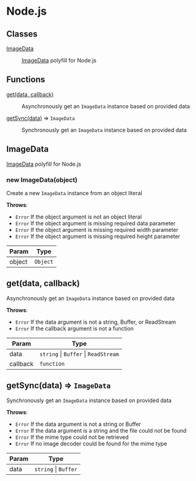 # Node.js

## Classes

<dl>
    <dt>
        <a href="#ImageData">ImageData</a>
    </dt>
    <dd>
        <p><a href="https://developer.mozilla.org/en-US/docs/Web/API/ImageData">ImageData</a> polyfill for Node.js</p>
    </dd>
</dl>

## Functions

<dl>
    <dt>
        <a href="#get">get(data, callback)</a>
    </dt>
    <dd>
        <p>Asynchronously get an <code>ImageData</code> instance based on provided data</p>
    </dd>
    <dt>
        <a href="#getSync">getSync(data)</a> ⇒ <code>ImageData</code>
    </dt>
    <dd>
        <p>Synchronously get an <code>ImageData</code> instance based on provided data</p>
    </dd>
</dl>

<a name="ImageData"></a>

## ImageData
[ImageData](https://developer.mozilla.org/en-US/docs/Web/API/ImageData) polyfill for Node.js

<a name="new_ImageData"></a>

### new ImageData(object)
Create a new `ImageData` instance from an object literal

**Throws**:

- <code>Error</code> If the object argument is not an object literal
- <code>Error</code> If the object argument is missing required data parameter
- <code>Error</code> If the object argument is missing required width parameter
- <code>Error</code> If the object argument is missing required height parameter

| Param | Type |
| --- | --- |
| object | `Object` |

<a name="get"></a>

## get(data, callback)
Asynchronously get an `ImageData` instance based on provided data

**Throws**:

- <code>Error</code> If the data argument is not a string, Buffer, or ReadStream
- <code>Error</code> If the callback argument is not a function

| Param | Type |
| --- | --- |
| data | `string` \| `Buffer` \| `ReadStream` | 
| callback | `function` | 

<a name="getSync"></a>

## getSync(data) ⇒ `ImageData`
Synchronously get an `ImageData` instance based on provided data

**Throws**:

- <code>Error</code> If the data argument is not a string or Buffer
- <code>Error</code> If the data argument is a string and the file could not be found
- <code>Error</code> If the mime type could not be retrieved
- <code>Error</code> If no image decoder could be found for the mime type

| Param | Type |
| --- | --- |
| data | `string` \| `Buffer` |
